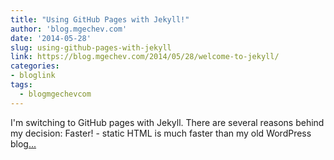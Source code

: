 ```yaml
---
title: "Using GitHub Pages with Jekyll!"
author: 'blog.mgechev.com'
date: '2014-05-28'
slug: using-github-pages-with-jekyll
link: https://blog.mgechev.com/2014/05/28/welcome-to-jekyll/
categories:
- bloglink
tags:
  - blogmgechevcom
---
```


I'm switching to GitHub pages with Jekyll. There are several reasons behind my decision: Faster! - static HTML is much faster than my old WordPress blog[... <i class="fas fa-external-link-alt"></i>](https://blog.mgechev.com/2014/05/28/welcome-to-jekyll/)

